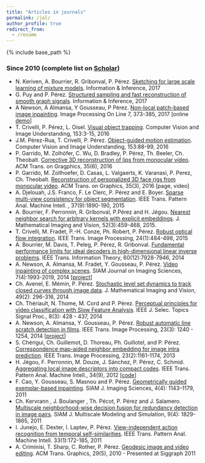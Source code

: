 ```yaml
---
title: "Articles in journals"
permalink: /jal/
author_profile: true
redirect_from:
  - /resume
---
```


{% include base_path %}

### Since 2010 (complete list on [Scholar](https://scholar.google.fr/citations?user=8Cph5uQAAAAJ&hl=en))

* N. Keriven, A. Bourrier, R. Gribonval, P. Pérez. [Sketching for large scale learning of mixture models](https://arxiv.org/abs/1606.02838). Information & Inference, 2017
* G. Puy and P. Pérez. [Structured sampling and fast reconstruction of smooth graph signals](https://arxiv.org/abs/1705.02202). Information & Inference, 2017
* A Newson, A Almansa, Y Gousseau, P Pérez. [Non-local patch-based image inpainting](http://www.ipol.im/pub/art/2017/189/?utm_source=doi). Image Processing On Line 7, 373-385, 2017 [online [demo](http://ipolcore.ipol.im/demo/clientAppOld/demo.html?id=189)]
* T. Crivelli, P. Pérez, L. Oisel. [Visual object trapping](http://www.sciencedirect.com/science/article/pii/S1077314216301059). Computer Vision and Image Understanding, 153:3-15, 2016
* J.M. Pérez-Rua, T. Crivelli, P. Pérez. [Object-guided motion estimation](http://www.sciencedirect.com/science/article/pii/S1077314216300546). Computer Vision and Image Understanding, 153:88-99, 2016
* P. Garrido, M. Zolhöfer, C. Wu, D. Bradley, P. Pérez, Th. Beeler, Ch. Theobalt. [Corrective 3D reconstruction of lips from monocular video](http://gvv.mpi-inf.mpg.de/files/SA2016/MonLipReconstruction-Low.pdf). ACM Trans. on Gragphics, 35(6), 2016
* P. Garrido, M. Zollhoefer, D. Casas, L. Valgaerts, K. Varanasi, P. Perez, Ch. Theobalt. [Reconstruction of personalized 3D face rigs from monocular video](http://people.mpi-inf.mpg.de/~mzollhoef/Papers/SG2016_PF/paper.pdf). ACM Trans. on Graphics, 35(3), 2016 [page, video]
* A. Djelouah, J.S. Franco, F. Le Clerc, P. Pérez and E. Boyer. [Sparse multi-view consistency for object segmentation](http://ieeexplore.ieee.org/xpl/articleDetails.jsp?arnumber=6996026). IEEE Trans. Pattern Anal. Machine Intell. , 37(9):1890-190, 2015
* A. Bourrier, F. Perronnin, R. Gribonval, P.Pérez and H. Jégou. [Nearest neighbor search for arbitrary kernels with explicit embeddings](http://hal.inria.fr/hal-00722635/en). J. Mathematical Imaging and Vision, 52(3):459-468, 2015.
* T. Crivelli, M. Fradet, P.-H. Conze, Ph. Robert, P. Pérez. [Robust optical flow integration](http://ieeexplore.ieee.org/xpl/articleDetails.jsp?tp=&arnumber=6850051&queryText%3DRobust+optical+flow+integration). IEEE Trans. Image Processing, 24(1):484-498, 2015
* A. Bourrier, M. Davis, T. Peleg, P. Pérez, R. Gribonval. [Fundamental performance limits for ideal decoders in high-dimensional linear inverse problems](http://arxiv.org/abs/1311.6239). IEEE Trans. Information Theory, 60(12):7928-7946, 2014
* A. Newson, A. Almansa, M. Fradet, Y. Gousseau, P. Pérez. [Video inpainting of complex scenes](http://perso.telecom-paristech.fr/~gousseau/video_inpainting/Video_inpainting_complex_scenes.pdf). SIAM Journal on Imaging Sciences, 7(4):1993-2019, 2014 [[project](http://perso.telecom-paristech.fr/~gousseau/video_inpainting/)]
* Ch. Avenel, E. Mémin, P. Pérez. [Stochastic level set dynamics to track closed curves through image data](http://hal.upmc.fr/docs/00/85/44/20/PDF/JMIV-Avenel-revised-3.pdf). J. Mathematical Imaging and Vision, 49(2): 296-316, 2014
* Ch. Thériault, N. Thome, M. Cord and P. Pérez. [Perceptual principles for video classification with Slow Feature Analysis](http://webia.lip6.fr/~thomen/papers/Theriault-STSP-2014.pdf). IEEE J. Selec. Topics Signal Proc., 8(3): 428 - 437, 2014
* A. Newson, A. Almansa, Y. Gousseau, P. Pérez. [Robust automatic line scratch detection in films](http://hal.archives-ouvertes.fr/docs/00/92/70/07/PDF/Scratch_detection_journal_revised.pdf). IEEE Trans. Image Processing, 23(3): 1240 - 1254, 2014 [[project](https://perso.telecom-paristech.fr/gousseau/scratch_detection/)]
* S. Chérigui, Ch. Guillemot, D. Thoreau, Ph. Guillotel, and P. Pérez. [Correspondence map-aided neighbor embedding for image intra prediction](http://ieeexplore.ieee.org/xpl/articleDetails.jsp?arnumber=6355678). IEEE Trans. Image Processing, 23(2):1161-1174, 2013
* H. Jégou, F. Perronnin, M. Douze, J. Sánchez, P. Pérez, C. Schmid. [Aggregating local image descriptors into compact codes](http://hal.inria.fr/docs/00/63/30/13/PDF/jegou_aggregate.pdf). IEEE Trans. Pattern Anal. Machine Intell., 34(9), 2012 [[code](http://lear.inrialpes.fr/src/inria_fisher/)]
* F. Cao, Y. Gousseau, S. Masnou and P. Pérez. [Geometrically guided exemplar-based inpainting](http://perso.telecom-paristech.fr/~gousseau/inpaintingSIAM.pdf). SIAM J. Imaging Sciences, 4(4): 1143–1179, 2011
* Ch. Kervrann , J. Boulanger , Th. Pécot, P. Pérez and J. Salamero. [Multiscale neighborhood-wise decision fusion for redundancy detection in image pairs](http://hal.inria.fr/docs/00/77/18/95/PDF/SIAM_MMS_2012.pdf). SIAM J. Multiscale Modeling and Simulation, 9(4): 1829-1865, 2011
* I. Junejo, E. Dexter, I. Laptev, P. Pérez. [View-independent action recognition from temporal self-similarities](http://www.irisa.fr/vista/Papers/2010_pami_junejo.pdf). IEEE Trans. Pattern Anal. Machine Intell. 33(1):172-185, 2011
* A. Criminisi, T. Sharp, C. Rother, P. Pérez. [Geodesic image and video editing](http://research.microsoft.com/apps/pubs/default.aspx?id=81528). ACM Trans. Graphics, 29(5), 2010 - Presented at Siggraph 2011


